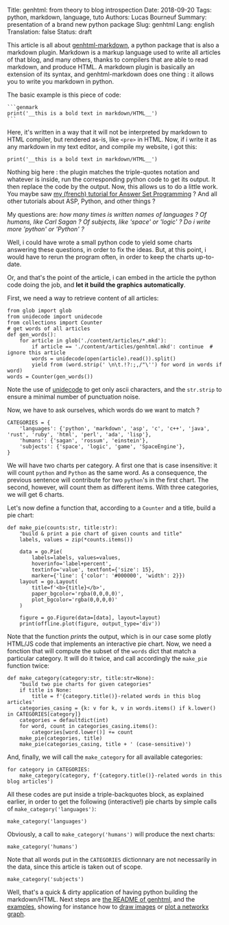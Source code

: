 Title: genhtml: from theory to blog introspection
Date: 2018-09-20
Tags: python, markdown, language, tuto
Authors: Lucas Bourneuf
Summary: presentation of a brand new python package
Slug: genhtml
Lang: english
Translation: false
Status: draft

This article is all about [genhtml-markdown](https://github.com/aluriak/genhtml-markdown), a python package that is also a markdown plugin.
Markdown is a markup language used to write all articles of that blog, and many others, thanks to compilers that are able to read markdown, and produce HTML.
A markdown plugin is basically an extension of its syntax, and genhtml-markdown does one thing : it allows you to write you markdown in python.

The basic example is this piece of code:

    ```genmark
    print('__this is a bold text in markdown/HTML__')
    ```

Here, it's written in a way that it will not be interpreted by markdown to HTML compiler, but rendered as-is, like `<pre>` in HTML.
Now, if i write it as any markdown in my text editor, and compile my website, i got this:

```genmark
print('__this is a bold text in markdown/HTML__')
```

Nothing big here : the plugin matches the triple-quotes notation and whatever is inside, run the corresponding python code to get its output. It then replace the code by the output.
Now, this allows us to do a little work. You maybe saw [my (french) tutorial for Answer Set Programming]({filename}/articles/tuto-asp.mkd) ?
And all other tutorials about ASP, Python, and other things ?

My questions are: *how many times is written names of languages ? Of humans, like Carl Sagan ? Of subjects, like 'space' or 'logic' ? Do i write more 'python' or 'Python' ?*

Well, i could have wrote a small python code to yield some charts answering these questions, in order to fix the ideas.
But, at this point, i would have to rerun the program often, in order to keep the charts up-to-date.

Or, and that's the point of the article, i can embed in the article the python code doing the job, and **let it build the graphics automatically**.

First, we need a way to retrieve content of all articles:

```genmark interpret=both
from glob import glob
from unidecode import unidecode
from collections import Counter
# get words of all articles
def gen_words():
    for article in glob('./content/articles/*.mkd'):
        if article == './content/articles/genhtml.mkd': continue  # ignore this article
        words = unidecode(open(article).read()).split()
        yield from (word.strip(' \n\t.!?:;,/"\'') for word in words if word)
words = Counter(gen_words())
```

Note the use of [unidecode](https://pypi.org/project/Unidecode/) to get only ascii characters,
and the `str.strip` to ensure a minimal number of punctuation noise.

Now, we have to ask ourselves, which words do we want to match ?

```genmark interpret=both
CATEGORIES = {
    'languages': {'python', 'markdown', 'asp', 'c', 'c++', 'java', 'rust', 'ruby', 'html', 'perl', 'ada', 'lisp'},
    'humans': {'sagan', 'rossum', 'einstein'},
    'subjects': {'space', 'logic', 'game', 'SpaceEngine'},
}
```

We will have two charts per category. A first one that is case insensitive: it will count `python` and `Python` as the same word. As a consequence, the previous sentence will contribute for two `python`'s in the first chart. The second, however, will count them as different items.
With three categories, we will get 6 charts.

Let's now define a function that, according to a `Counter` and a title, build a pie chart:

```genmark interpret=both
def make_pie(counts:str, title:str):
    "build & print a pie chart of given counts and title"
    labels, values = zip(*counts.items())

    data = go.Pie(
        labels=labels, values=values,
        hoverinfo='label+percent',
        textinfo='value', textfont={'size': 15},
        marker={'line': {'color': '#000000', 'width': 2}})
    layout = go.Layout(
        title=f'<b>{title}</b>',
        paper_bgcolor='rgba(0,0,0,0)',
        plot_bgcolor='rgba(0,0,0,0)'
    )

    figure = go.Figure(data=[data], layout=layout)
    print(offline.plot(figure, output_type='div'))
```

Note that the function *prints* the output, which is in our case some plotly HTML/JS code that implements an interactive pie chart.
Now, we need a fonction that will compute the subset of the `words` dict that match a particular category. It will do it twice, and call accordingly the `make_pie` function twice:

```genmark interpret=both
def make_category(category:str, title:str=None):
    "build two pie charts for given categories"
    if title is None:
        title = f'{category.title()}-related words in this blog articles'
    categories_casing = {k: v for k, v in words.items() if k.lower() in CATEGORIES[category]}
    categories = defaultdict(int)
    for word, count in categories_casing.items():
        categories[word.lower()] += count
    make_pie(categories, title)
    make_pie(categories_casing, title + ' (case-sensitive)')
```

And, finally, we will call the `make_category` for all available categories:

```genmark interpret=both
for category in CATEGORIES:
    make_category(category, f'{category.title()}-related words in this blog articles')
```

All these codes are put inside a triple-backquotes block, as explained earlier,
in order to get the following (interactive!) pie charts by simple calls of `make_category('languages')`:

```genhtml global-env=true
make_category('languages')
```

Obviously, a call to `make_category('humans')` will produce the next charts:

```genhtml global-env=true
make_category('humans')
```

Note that all words put in the `CATEGORIES` dictionnary are not necessarily in the data,
since this article is taken out of scope.

```genhtml global-env=true
make_category('subjects')
```

Well, that's a quick & dirty application of having python building the markdown/HTML.
Next steps are [the README of genhtml](https://github.com/Aluriak/genhtml-markdown/blob/master/README.mkd),
and the [examples](https://github.com/Aluriak/genhtml-markdown/tree/master/examples),
showing for instance how to [draw images](https://github.com/Aluriak/genhtml-markdown/blob/master/examples/images.mkd)
or [plot a networkx graph](https://github.com/Aluriak/genhtml-markdown/blob/master/examples/networkx%5Fand%5Fdot.mkd).
